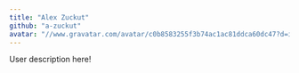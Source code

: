 ```yaml
---
title: "Alex Zuckut"
github: "a-zuckut"
avatar: "//www.gravatar.com/avatar/c0b8583255f3b74ac1ac81ddca60dc47?d=identicon"
---
```


User description here!
